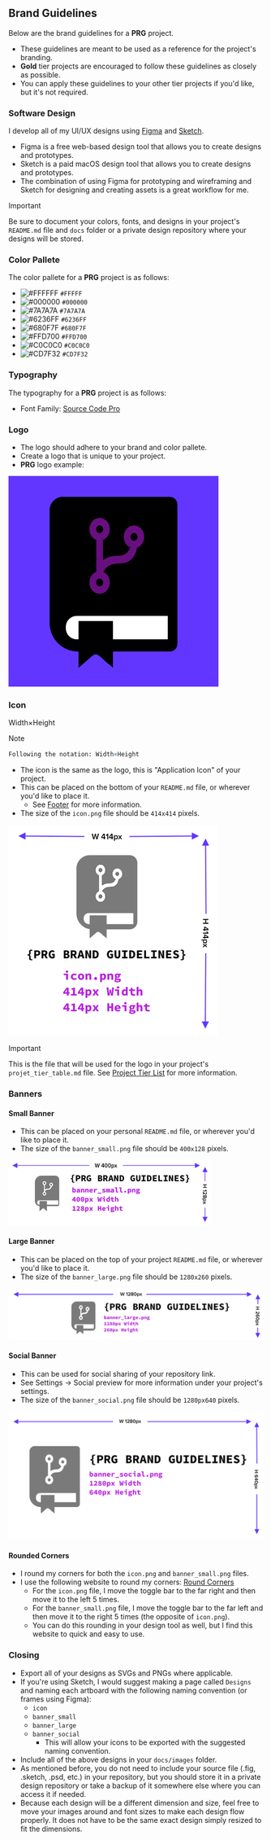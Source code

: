 ## Brand Guidelines
Below are the brand guidelines for a **PRG** project. 
- These guidelines are meant to be used as a reference for the project's branding.
- **Gold** tier projects are encouraged to follow these guidelines as closely as possible.
- You can apply these guidelines to your other tier projects if you'd like, but it's not required.

### Software Design
I develop all of my UI/UX designs using [Figma](https://www.figma.com/) and [Sketch](https://www.sketch.com/).
- Figma is a free web-based design tool that allows you to create designs and prototypes.
- Sketch is a paid macOS design tool that allows you to create designs and prototypes.
- The combination of using Figma for prototyping and wireframing and Sketch for designing and creating assets is a great workflow for me.

> [!IMPORTANT] 
> Be sure to document your colors, fonts, and designs in your project's `README.md` file and `docs` folder or a private design repository where your designs will be stored.

### Color Pallete
The color pallete for a **PRG** project is as follows:
- ![#FFFFFF](https://via.placeholder.com/15/FFFFFF/000000?text=+) `#FFFFF`
- ![#000000](https://via.placeholder.com/15/000000/000000?text=+) `#000000`
- ![#7A7A7A](https://via.placeholder.com/15/7A7A7A/000000?text=+) `#7A7A7A`
- ![#6236FF](https://via.placeholder.com/15/6236FF/000000?text=+) `#6236FF`
- ![#680F7F](https://via.placeholder.com/15/680F7F/000000?text=+) `#680F7F`
- ![#FFD700](https://via.placeholder.com/15/FFD700/000000?text=+) `#FFD700`
- ![#C0C0C0](https://via.placeholder.com/15/C0C0C0/000000?text=+) `#C0C0C0`
- ![#CD7F32](https://via.placeholder.com/15/CD7F32/000000?text=+) `#CD7F32`

### Typography
The typography for a **PRG** project is as follows:
- Font Family: [Source Code Pro](https://fonts.google.com/specimen/Source+Code+Pro)

### Logo
- The logo should adhere to your brand and color pallete.
- Create a logo that is unique to your project.
- **PRG** logo example:

![Logo](../docs/images/icon.png)

### Icon

Width×Height

> [!NOTE] 
> ```tex
> Following the notation: Width×Height
> ```

- The icon is the same as the logo, this is "Application Icon" of your project.
- This can be placed on the bottom of your `README.md` file, or wherever you'd like to place it.
    - See [Footer](./readme_guidelines.md#footer) for more information.
- The size of the `icon.png` file should be `414x414` pixels.

![Icon](../docs/images/brand_sizes/icon-sizer.png)

> [!IMPORTANT] 
> This is the file that will be used for the logo in your project's `projet_tier_table.md` file.
> See [Project Tier List](../README.md#project-tier-table) for more information.

### Banners

#### Small Banner
- This can be placed on your personal `README.md` file, or wherever you'd like to place it.
- The size of the `banner_small.png` file should be `400x128` pixels.

![Small Banner](../docs/images/brand_sizes/banner_small-sizer.png)

#### Large Banner
- This can be placed on the top of your project `README.md` file, or wherever you'd like to place it.
- The size of the `banner_large.png` file should be `1280x260` pixels.

![Large Banner](../docs/images/brand_sizes/banner_large-sizer.png)

#### Social Banner
- This can be used for social sharing of your repository link.
- See Settings -> Social preview for more information under your project's settings.
- The size of the `banner_social.png` file should be `1280px640` pixels.

![Social Banner](../docs/images/brand_sizes/banner_social-sizer.png)

#### Rounded Corners
- I round my corners for both the `icon.png` and `banner_small.png` files.
- I use the following website to round my corners: [Round Corners](https://round-corner.imageonline.co/)
    - For the `icon.png` file, I move the toggle bar to the far right and then move it to the left 5 times.
    - For the `banner_small.png` file, I move the toggle bar to the far left and then move it to the right 5 times (the opposite of `icon.png`).
    - You can do this rounding in your design tool as well, but I find this website to quick and easy to use.

### Closing
- Export all of your designs as SVGs and PNGs where applicable.
- If you're using Sketch, I would suggest making a page called `Designs` and naming each artboard with the following naming convention (or frames using Figma):
    - `icon`
    - `banner_small`
    - `banner_large`
    - `banner_social`
        - This will allow your icons to be exported with the suggested naming convention.
- Include all of the above designs in your `docs/images` folder.
- As mentioned before, you do not need to include your source file (.fig, .sketch, .psd, etc.) in your repository, but you should store it in a private design repository or take a backup of it somewhere else where you can access it if needed.
- Because each design will be a different dimension and size, feel free to move your images around and font sizes to make each design flow properly. It does not have to be the same exact design simply resized to fit the dimensions.
